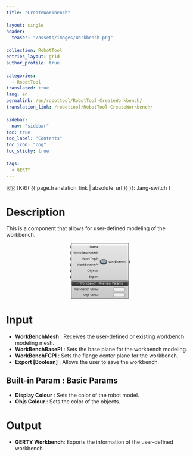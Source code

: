 ```yaml
---
title: "CreateWorkbench"

layout: single
header:
  teaser: "/assets/images/Workbench.png"

collection: RobotTool
entries_layout: grid
author_profile: true

categories:
  - RobotTool
translated: true
lang: en
permalink: /en/robottool/RobotTool-CreateWorkbench/
translation_link: /robottool/RobotTool-CreateWorkbench/

sidebar:
  nav: "sidebar"
toc: true
toc_label: "Contents"
toc_icon: "cog"
toc_sticky: true

tags: 
  - GERTY
---
```


:kr: [KR]( {{ page.translation_link | absolute_url }} ){: .lang-switch }

# Description

This is a component that allows for user-defined modeling of the workbench.

<p align="center">  <img src="/assets/images/Workbench.png" align="center" width="32%"></p>

# Input

* **WorkBenchMesh** : Receives the user-defined or existing workbench modeling mesh.
* **WorkBenchBasePl** : Sets the base plane for the workbench modeling.
* **WorkBenchFCPl** : Sets the flange center plane for the workbench.
* **Export [Boolean]** : Allows the user to save the workbench.

## Built-in Param : Basic Params

* **Display Colour** : Sets the color of the robot model.
* **Objs Colour** : Sets the color of the objects.

# Output

* **GERTY Workbench**: Exports the information of the user-defined workbench.
